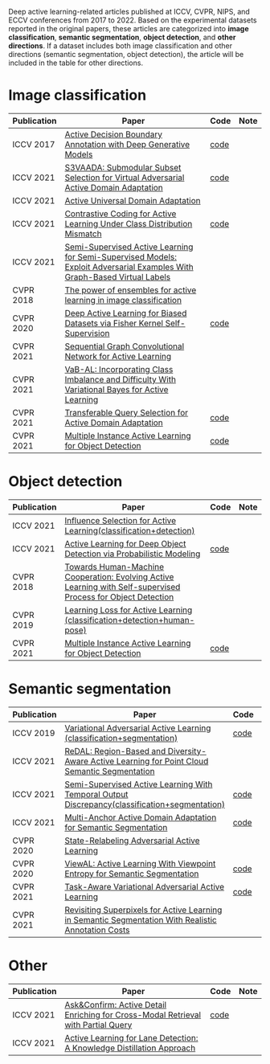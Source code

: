 Deep active learning-related articles published at ICCV, CVPR, NIPS, and ECCV conferences from 2017 to 2022. Based on the experimental datasets reported in the original papers, these articles are categorized into **image classification**, **semantic segmentation**, **object detection**, and **other directions**. If a dataset includes both image classification and other directions (semantic segmentation, object detection), the article will be included in the table for other directions.
# Image classification
| Publication| Paper | Code | Note |
|--|--|--|--|
| ICCV 2017 | [ Active Decision Boundary Annotation with Deep Generative Models](https://arxiv.org/abs/1703.06971) | [code](https://github.com/MiriamHu/ActiveBoundary) |
| ICCV 2021 | [S3VAADA: Submodular Subset Selection for Virtual Adversarial Active Domain Adaptation](https://openaccess.thecvf.com/content/ICCV2021/papers/Rangwani_S3VAADA_Submodular_Subset_Selection_for_Virtual_Adversarial_Active_Domain_Adaptation_ICCV_2021_paper.pdf)| [code](https://github.com/val-iisc/s3vaada) |
| ICCV 2021 | [Active Universal Domain Adaptation](https://openaccess.thecvf.com/content/ICCV2021/papers/Ma_Active_Universal_Domain_Adaptation_ICCV_2021_paper.pdf) |
| ICCV 2021 | [Contrastive Coding for Active Learning Under Class Distribution Mismatch](https://openaccess.thecvf.com/content/ICCV2021/papers/Du_Contrastive_Coding_for_Active_Learning_Under_Class_Distribution_Mismatch_ICCV_2021_paper.pdf) |  [code](https://github.com/RUC-DWBI-ML/CCAL) |
| ICCV 2021 | [Semi-Supervised Active Learning for Semi-Supervised Models: Exploit Adversarial Examples With Graph-Based Virtual Labels](https://openaccess.thecvf.com/content/ICCV2021/papers/Guo_Semi-Supervised_Active_Learning_for_Semi-Supervised_Models_Exploit_Adversarial_Examples_With_ICCV_2021_paper.pdf) |
| CVPR 2018  | [ 	The power of ensembles for active learning in image classification ]( https://openaccess.thecvf.com/content_cvpr_2018/papers/Beluch_The_Power_of_CVPR_2018_paper.pdf ) |
| CVPR 2020  | [Deep Active Learning for Biased Datasets via Fisher Kernel Self-Supervision]( https://arxiv.org/pdf/2003.00393.pdf) | [code](https://github.com/gudovskiy/al-fk-self-supervision) |
| CVPR 2021  | [Sequential Graph Convolutional Network for Active Learning]( https://arxiv.org/abs/2006.10219) |
| CVPR 2021  | [ VaB-AL: Incorporating Class Imbalance and Difficulty With Variational Bayes for Active Learning ]( https://openaccess.thecvf.com/content/CVPR2021/papers/Choi_VaB-AL_Incorporating_Class_Imbalance_and_Difficulty_With_Variational_Bayes_for_CVPR_2021_paper.pdf ) |
| CVPR 2021  | [ Transferable Query Selection for Active Domain Adaptation ]( https://openaccess.thecvf.com/content/CVPR2021/papers/Fu_Transferable_Query_Selection_for_Active_Domain_Adaptation_CVPR_2021_paper.pdf ) | [code](https://github.com/thuml/Transferable-Query-Selection) |
| CVPR 2021  | [ Multiple Instance Active Learning for Object Detection ](https://arxiv.org/abs/2104.02324) | [code](https://github.com/yuantn/MI-AOD) |

# Object detection
| Publication| Paper | Code | Note |
|--|--|--|--|
| ICCV 2021  |  [Influence Selection for Active Learning(classification+detection)](https://openaccess.thecvf.com/content/ICCV2021/papers/Liu_Influence_Selection_for_Active_Learning_ICCV_2021_paper.pdf)  |
| ICCV 2021  |  [Active Learning for Deep Object Detection via Probabilistic Modeling](https://openaccess.thecvf.com/content/ICCV2021/papers/Choi_Active_Learning_for_Deep_Object_Detection_via_Probabilistic_Modeling_ICCV_2021_paper.pdf)  | [code](https://github.com/NVlabs/AL-MDN) |
| CVPR 2018  | [ Towards Human-Machine Cooperation: Evolving Active Learning with Self-supervised Process for Object Detection	 ]( https://arxiv.org/pdf/1803.09867.pdf ) |
| CVPR 2019  | [ Learning Loss for Active Learning (classification+detection+human-pose)	 ]( https://openaccess.thecvf.com/content_CVPR_2019/papers/Yoo_Learning_Loss_for_Active_Learning_CVPR_2019_paper.pdf ) |
| CVPR 2021 | [Multiple Instance Active Learning for Object Detection](https://openaccess.thecvf.com/content/CVPR2021/html/Yuan_Multiple_Instance_Active_Learning_for_Object_Detection_CVPR_2021_paper.html) | [code](https://github.com/yuantn/MI-AOD) |

# Semantic segmentation
| Publication| Paper | Code | Note |
|--|--|--|--|
| ICCV 2019 | [Variational Adversarial Active Learning (classification+segmentation)](https://arxiv.org/abs/1904.00370) | [code](https://github.com/sinhasam/vaal) |
| ICCV 2021  |  [ReDAL: Region-Based and Diversity-Aware Active Learning for Point Cloud Semantic Segmentation](https://openaccess.thecvf.com/content/ICCV2021/papers/Wu_ReDAL_Region-Based_and_Diversity-Aware_Active_Learning_for_Point_Cloud_Semantic_ICCV_2021_paper.pdf)  |
| ICCV 2021  |  [Semi-Supervised Active Learning With Temporal Output Discrepancy(classification+segmentation)](https://openaccess.thecvf.com/content/ICCV2021/papers/Huang_Semi-Supervised_Active_Learning_With_Temporal_Output_Discrepancy_ICCV_2021_paper.pdf)  | [code](https://github.com/siyuhuang/TOD) |
| ICCV 2021  |  [Multi-Anchor Active Domain Adaptation for Semantic Segmentation](https://openaccess.thecvf.com/content/ICCV2021/papers/Ning_Multi-Anchor_Active_Domain_Adaptation_for_Semantic_Segmentation_ICCV_2021_paper.pdf)  | [code](https://github.com/munanning/MADA) |
| CVPR  2020 |  [State-Relabeling Adversarial Active Learning](https://openaccess.thecvf.com/content_CVPR_2020/papers/Zhang_State-Relabeling_Adversarial_Active_Learning_CVPR_2020_paper.pdf)  |
| CVPR  2020 |  [ViewAL: Active Learning With Viewpoint Entropy for Semantic Segmentation](https://openaccess.thecvf.com/content_CVPR_2020/papers/Siddiqui_ViewAL_Active_Learning_With_Viewpoint_Entropy_for_Semantic_Segmentation_CVPR_2020_paper.pdf)  | [code](https://github.com/nihalsid/ViewAL) |
| CVPR  2021 |  [Task-Aware Variational Adversarial Active Learning](https://arxiv.org/abs/2002.04709)  | [code](https://github.com/cubeyoung/TA-VAAL) |
| CVPR  2021 |  [Revisiting Superpixels for Active Learning in Semantic Segmentation With Realistic Annotation Costs](https://openaccess.thecvf.com/content/CVPR2021/papers/Cai_Revisiting_Superpixels_for_Active_Learning_in_Semantic_Segmentation_With_Realistic_CVPR_2021_paper.pdf)  |

# Other
| Publication| Paper | Code | Note |
|--|--|--|--|
| ICCV 2021  |  [ Ask&Confirm: Active Detail Enriching for Cross-Modal Retrieval with Partial Query](https://openaccess.thecvf.com/content/ICCV2021/papers/Cai_AskConfirm_Active_Detail_Enriching_for_Cross-Modal_Retrieval_With_Partial_Query_ICCV_2021_paper.pdf) | [code](https://github.com/CuthbertCai/Ask-Confirm) |
| ICCV 2021  |  [Active Learning for Lane Detection: A Knowledge Distillation Approach](https://openaccess.thecvf.com/content/ICCV2021/papers/Peng_Active_Learning_for_Lane_Detection_A_Knowledge_Distillation_Approach_ICCV_2021_paper.pdf)  |

